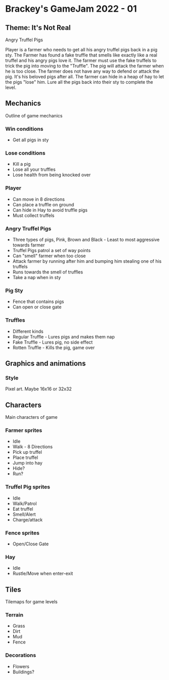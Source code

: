 # Brackey's GameJam 2022 - 01

## Theme: It's Not Real

Angry Truffel Pigs

Player is a farmer who needs to get all his angry truffel pigs back in a pig sty. The Farmer has found a fake truffle that smells like exactly like a real truffel and his angry pigs love it.
The farmer must use the fake truffels to trick the pig into moving to the "Truffle". The pig will attack the farmer when he is too close. The farmer does not have any way to defend or attack the pig. It's his beloved pigs after all. The farmer can hide in a heap of hay to let the pigs "lose" him.
Lure all the pigs back into their sty to complete the level.

## Mechanics

Outline of game mechanics

### Win conditions

- Get all pigs in sty

### Lose conditions

- Kill a pig
- Lose all your truffles
- Lose health from being knocked over

### Player

- Can move in 8 directions
- Can place a truffle on ground
- Can hide in Hay to avoid truffle pigs
- Must collect truffels

### Angry Truffel Pigs

- Three types of pigs, Pink, Brown and Black - Least to most aggressive towards farmer
- Truffel Pigs patrol a set of way points
- Can "smell" farmer when too close
- Attack farmer by running after him and bumping him stealing one of his truffels
- Runs towards the smell of truffles
- Take a nap when in sty

### Pig Sty

- Fence that contains pigs
- Can open or close gate

### Truffles

- Different kinds
- Regular Truffle - Lures pigs and makes them nap
- Fake Truffle - Lures pig, no side effect
- Rotten Truffle - Kills the pig, game over

## Graphics and animations

### Style

Pixel art. Maybe 16x16 or 32x32

## Characters

Main characters of game

### Farmer sprites

- Idle
- Walk - 8 Directions
- Pick up truffel
- Place truffel
- Jump into hay
- Hide?
- Run?

### Truffel Pig sprites

- Idle
- Walk/Patrol
- Eat truffel
- Smell/Alert
- Charge/attack

### Fence sprites

- Open/Close Gate

### Hay

- Idle
- Rustle/Move when enter-exit

## Tiles

Tilemaps for game levels

### Terrain

- Grass
- Dirt
- Mud
- Fence

### Decorations

- Flowers
- Buildings?
